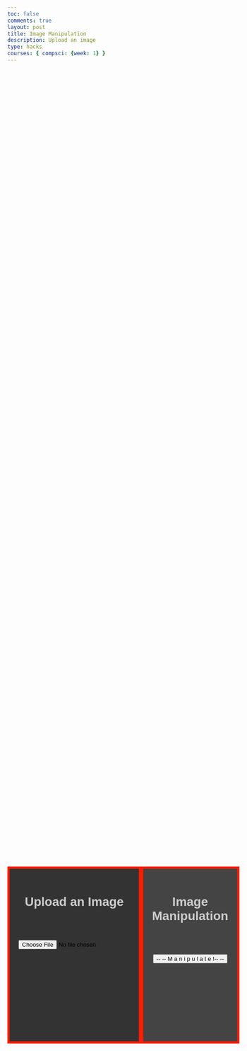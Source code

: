 ```yaml
---
toc: false
comments: true
layout: post
title: Image Manipulation
description: Upload an image
type: hacks
courses: { compsci: {week: 1} }
---
```


<head>
    <meta charset="UTF-8">
    <meta name="viewport" content="width=device-width, initial-scale=1.0">
    <style>
        /* Define styles for left and right halves */
        .container {
            display: flex;
            justify-content: space-between;
            align-items: center;
            height: 100vh;
        }
        @keyframes rgbLightEffect {
            0% {
               border-color: red;
            }
            10% {
                border-color: yellow;
            }
            20% {
                border-color: lime;
            }
            30% {
                border-color: aqua;
            }
            40% {
                border-color: blue;
            }
            50% {
                border-color: fuchsia;
            }
            60% {
                border-color: blue;
            }
            70% {
                border-color: aqua;
            }
            80% {
                border-color: lime;
            }
            90% {
                border-color: yellow;
            }
            100% {
                border-color: red;
            }
        }
        .left-half, .right-half {
            width: 400px;
            height: 400px;
            padding: 20px;
            box-sizing: border-box;
            color: black;
            border: 5.5px solid transparent;
            animation: rgbLightEffect 7.7s linear infinite;
        }
        .left-half {
            background-color: #333333;
            display: flex;
            flex-direction: column;
            align-items: center;
        }
        .right-half {
            background-color: #444444;
            text-align: center;
        }
        .p1 {
            font-family: 'Verdana', sans-serif;
            color: #CCCCCC;
            /* src: url('fonts/fontface.css'); */
        }
        /* @font-face {
        font-family: 'Roblox';
        src: url('Roblox-Font-Bold.ttf');
        } */
        .container2 {
            background-color: #444444;
            display: flex;
            flex-direction: column;
            align-items: center;
            font-family: 'Verdana', sans-serif;
            color: #CCCCCC;
            border: 5.5px solid transparent;
            animation: rgbLightEffect 7.7s linear infinite;
            overflow: break-word;
        }
    </style>



</head>



<body>
    <div class="container">
        <div class="left-half">
            <h1 class="p1"><strong>Upload an Image</strong></h1>
            <br><br><br>
            <input type="file" id="imageInput" accept="image/*">
            <img id="uploadedImage" src="" alt="Uploaded Image" style="max-width: 100%; display: none;">
        </div>
        <div class="right-half">
            <h1 class="p1"><strong>Image Manipulation</strong></h1>
            <br><br><br>
            <button id="manipulateButton">-- -- M a n i p u l a t e !-- --</button>
        </div>
    </div>
    <p id='result'></p>
    <div class="container2">
        <div>
            <h1 class="p1"><Strong>How does this work?</Strong></h1>
        </div>
        <div>
            <h4 class="p1">The above pixelate function works by downscaling the image and averaging out the RGB values over a certain box, depending on the size you specify (unfortunately not implemented yet). Then, it rescales the image up to create a pixelated image!</h4>
        </div>
    </div>

<script>
    const resultContainer = document.getElementById("result");
    const url = "idktheurlwellputitherelater/pixel-partner-api";
    const test_url = url + "/test/";
    const pixelate_url = url + "/pixelate/";
    const options = {
        method: 'GET', // *GET, POST, PUT, DELETE, etc.
        mode: 'cors', // no-cors, *cors, same-origin
        cache: 'default', // *default, no-cache, reload, force-cache, only-if-cached
        credentials: 'omit', // include, *same-origin, omit
        headers: {
            'Content-Type': 'application/json'
            // 'Content-Type': 'application/x-www-form-urlencoded',
        },
    };
    const put_options = {...options, method: 'PUT'};
    function handleImageUpload() {
        const imageInput = document.getElementById('imageInput');
        const uploadedImage = document.getElementById('uploadedImage');
        const leftHalf = document.getElementById('left-half'); //new code

        const file = imageInput.files[0];
        if (file) {
            const reader = new FileReader();

            reader.onload = function (e) {
                uploadedImage.src = e.target.result;
                uploadedImage.style.display = 'block';

                    const base64Data = e.target.result.split(',')[1];
                    console.log(base64Data);

                        const img = new Image(); //new codes STARTS HERE
                        img.src = e.target.result;
                        img.onload = function() {
                            leftHalf.style.width = img.width + 'px'; 
                            leftHalf.style.height = img.height + 'px';
                        }; //new codes added END HERE
                };
                //reads file as data url (base64)
                reader.readAsDataURL(file);
            }
        };

    const manipulateButton = document.getElementById('manipulateButton');
    manipulateButton.addEventListener('click', handleImageUpload);
</script>

</body>
<br><br><br>